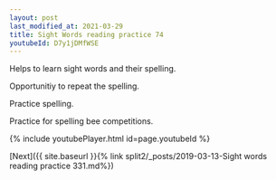 ```yaml
---
layout: post
last_modified_at: 2021-03-29
title: Sight Words reading practice 74
youtubeId: D7y1jDMfWSE
---
```

 
 
Helps to learn sight words and their spelling.

Opportunitiy to repeat the spelling. 

Practice spelling. 
 
Practice for spelling bee competitions. 
 
{% include youtubePlayer.html id=page.youtubeId %}
 
 

[Next]({{ site.baseurl }}{% link  split2/_posts/2019-03-13-Sight words reading practice 331.md%})
 
